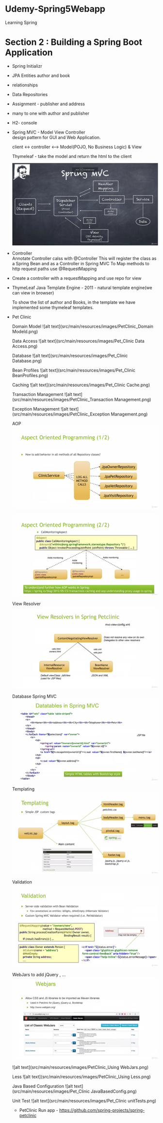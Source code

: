 # Udemy-Spring5Webapp
Learning Spring
 
# Section 2 : Building a Spring Boot Application 

- Spring Initializr 
- JPA Entities author and book 
- relationships 
- Data Repositories 
- Assignment - publisher and address 
- many to one with author and publisher 
- H2- console 
- Spring MVC - Model View Controller<br> 
     design pattern for GUI and Web Application.<br>
     
     client <-> controller <--> Model(POJO, No Business Logic) & View   
     
     Thymeleaf - take the model and return the html to the client 

     ![alt text](src/main/resources/images/springmvc.png)
     
- Controller  
   Annotate Controller calss with @Controller 
   This will register the class as a Spring Bean and as a Controller in Spring MVC 
   To Map methods to http request paths use @RequestMapping
   
- Create a controller with a requestMapping and use repo for view


- ThymeLeaf 
   Java Template Engine - 2011 - natural template engine(we can view in browser)
    
    To show the list of author and Books, in the template we have implemented some thymeleaf templates.
    
- Pet Clinic   

   Domain Model 
   ![alt text](src/main/resources/images/PetClinic_Domain Modeld.png)  
   
   Data Access
    ![alt text](src/main/resources/images/Pet_Clinic Data Access.png)
    
   Database
   ![alt text](src/main/resources/images/Pet_Clinic Database.png)
   
   Bean Profiles 
    ![alt text](src/main/resources/images/Pet_Clinic BeanProfiles.png)
    
   Caching
   ![alt text](src/main/resources/images/Pet_Clinic Cache.png) 
   
   Transaction Management 
   ![alt text](src/main/resources/images/PetClinic_Transaction Management.png)
   
    
   Exception Management 
   ![alt text](src/main/resources/images/PetClinic_Exception Management.png)
  
   AOP 
   ![alt text](src/main/resources/images/PetClinic_AOP_1.png)
   
   ![alt text](src/main/resources/images/PetClinic_AOP_2.png)
   
   View Resolver 
   ![alt text](src/main/resources/images/PetClinic_ViewResolver.png)
   
   Database Spring MVC 
   ![alt text](src/main/resources/images/PetClinic_DbSpringmvc.png)
   
   Templating
   ![alt text](src/main/resources/images/PetClinic_Templating.png)
   
   Validation 
   ![alt text](src/main/resources/images/PetClinic_Validation.png)
   
   WebJars to add jQuery , ...
   ![alt text](src/main/resources/images/PetClinic_WebJars.png)
   
   ![alt text](src/main/resources/images/PetClinic_Using WebJars.png)
      
   Less
   ![alt text](src/main/resources/images/PetClinic_Using Less.png)
   
   Java Based Configuration
   ![alt text](src/main/resources/images/Pet_Clinic JavaBasedConfig.png)
   
   Unit Test
   ![alt text](src/main/resources/images/Pet_Clinic unitTests.png)
   
   
  -  PetClinic Run app - 
   https://github.com/spring-projects/spring-petclinic